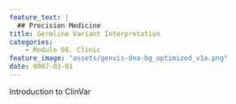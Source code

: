 ```yaml
---
feature_text: |
  ## Precision Medicine
title: Germline Variant Interpretation
categories:
    - Module 08. Clinic
feature_image: "assets/genvis-dna-bg_optimized_v1a.png"
date: 0007-03-01
---
```


Introduction to ClinVar

